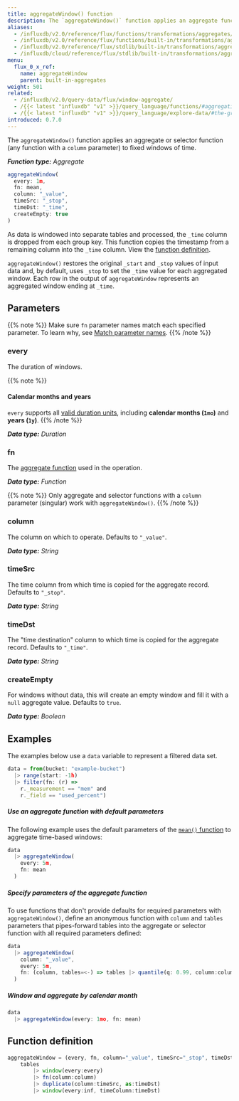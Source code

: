 ```yaml
---
title: aggregateWindow() function
description: The `aggregateWindow()` function applies an aggregate function to fixed windows of time.
aliases:
  - /influxdb/v2.0/reference/flux/functions/transformations/aggregates/aggregatewindow
  - /influxdb/v2.0/reference/flux/functions/built-in/transformations/aggregates/aggregatewindow/
  - /influxdb/v2.0/reference/flux/stdlib/built-in/transformations/aggregates/aggregatewindow/
  - /influxdb/cloud/reference/flux/stdlib/built-in/transformations/aggregates/aggregatewindow/
menu:
  flux_0_x_ref:
    name: aggregateWindow
    parent: built-in-aggregates
weight: 501
related:
  - /influxdb/v2.0/query-data/flux/window-aggregate/
  - /{{< latest "influxdb" "v1" >}}/query_language/functions/#aggregations, InfluxQL – Aggregate functions
  - /{{< latest "influxdb" "v1" >}}/query_language/explore-data/#the-group-by-clause, InfluxQL – GROUP BY time()
introduced: 0.7.0
---
```


The `aggregateWindow()` function applies an aggregate or selector function
(any function with a `column` parameter) to fixed windows of time.

_**Function type:** Aggregate_  

```js
aggregateWindow(
  every: 1m,
  fn: mean,
  column: "_value",
  timeSrc: "_stop",
  timeDst: "_time",
  createEmpty: true
)
```

As data is windowed into separate tables and processed, the `_time` column is dropped from each group key.
This function copies the timestamp from a remaining column into the `_time` column.
View the [function definition](#function-definition).

`aggregateWindow()` restores the original `_start` and `_stop` values of input data
and, by default, uses `_stop` to set the `_time` value for each aggregated window.
Each row in the output of `aggregateWindow` represents an aggregated window ending at `_time`.

## Parameters

{{% note %}}
Make sure `fn` parameter names match each specified parameter. To learn why, see [Match parameter names](/influxdb/v2.0/reference/flux/language/data-model/#match-parameter-names).
{{% /note %}}

### every

The duration of windows.

{{% note %}}
#### Calendar months and years
`every` supports all [valid duration units](/influxdb/v2.0/reference/flux/language/types/#duration-types),
including **calendar months (`1mo`)** and **years (`1y`)**.
{{% /note %}}

_**Data type:** Duration_

### fn

The [aggregate function](/influxdb/v2.0/reference/flux/stdlib/built-in/transformations/aggregates) used in the operation.

_**Data type:** Function_

{{% note %}}
Only aggregate and selector functions with a `column` parameter (singular) work with `aggregateWindow()`.
{{% /note %}}

### column

The column on which to operate.
Defaults to `"_value"`.

_**Data type:** String_

### timeSrc

The time column from which time is copied for the aggregate record.
Defaults to `"_stop"`.

_**Data type:** String_

### timeDst

The "time destination" column to which time is copied for the aggregate record.
Defaults to `"_time"`.

_**Data type:** String_

### createEmpty

For windows without data, this will create an empty window and fill
it with a `null` aggregate value.
Defaults to `true`.

_**Data type:** Boolean_

## Examples
The examples below use a `data` variable to represent a filtered data set.

```js
data = from(bucket: "example-bucket")
  |> range(start: -1h)
  |> filter(fn: (r) =>
    r._measurement == "mem" and
    r._field == "used_percent")
```

##### Use an aggregate function with default parameters
The following example uses the default parameters of the
[`mean()` function](/influxdb/v2.0/reference/flux/stdlib/built-in/transformations/aggregates/mean/)
to aggregate time-based windows:

```js
data
  |> aggregateWindow(
    every: 5m,
    fn: mean
  )
```
##### Specify parameters of the aggregate function
To use functions that don't provide defaults for required parameters with `aggregateWindow()`,
define an anonymous function with `column` and `tables` parameters that pipes-forward
tables into the aggregate or selector function with all required parameters defined:

```js
data
  |> aggregateWindow(
    column: "_value",
    every: 5m,
    fn: (column, tables=<-) => tables |> quantile(q: 0.99, column:column)
  )
```

##### Window and aggregate by calendar month
```js
data
  |> aggregateWindow(every: 1mo, fn: mean)
```

## Function definition

```js
aggregateWindow = (every, fn, column="_value", timeSrc="_stop", timeDst="_time", tables=<-) =>
	tables
		|> window(every:every)
		|> fn(column:column)
		|> duplicate(column:timeSrc, as:timeDst)
		|> window(every:inf, timeColumn:timeDst)
```
